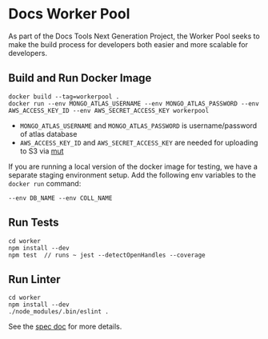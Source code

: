 # Docs Worker Pool

As part of the Docs Tools Next Generation Project, the Worker Pool seeks to make the build process for developers both easier and more scalable for developers. 

## Build and Run Docker Image
```
docker build --tag=workerpool .
docker run --env MONGO_ATLAS_USERNAME --env MONGO_ATLAS_PASSWORD --env AWS_ACCESS_KEY_ID --env AWS_SECRET_ACCESS_KEY workerpool
```
* `MONGO_ATLAS_USERNAME` and `MONGO_ATLAS_PASSWORD` is username/password of atlas database
* `AWS_ACCESS_KEY_ID` and `AWS_SECRET_ACCESS_KEY` are needed for uploading to S3 via [mut](https://github.com/mongodb/mut)

If you are running a local version of the docker image for testing, we have a separate staging environment setup. Add the following env variables to the `docker run` command:
```
--env DB_NAME --env COLL_NAME
```

## Run Tests
```
cd worker 
npm install --dev
npm test  // runs ~ jest --detectOpenHandles --coverage
```

## Run Linter
```
cd worker 
npm install --dev
./node_modules/.bin/eslint .
```

See the [spec doc](https://docs.google.com/document/d/1XZOuuGmozcLQRSDitx0UWhZzJaS4opR1JVwZqDp-N4g/edit?usp=sharing) for more details. 